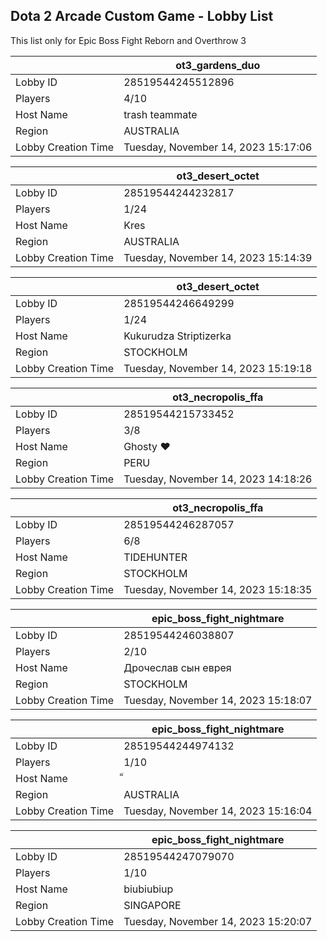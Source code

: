 ## Dota 2 Arcade Custom Game - Lobby List

This list only for Epic Boss Fight Reborn and Overthrow 3

|  | ot3_gardens_duo |
| ------ | ------ |
| Lobby ID | 28519544245512896 |
| Players | 4/10 |
| Host Name | trash teammate |
| Region | AUSTRALIA |
| Lobby Creation Time | Tuesday, November 14, 2023 15:17:06 |


|  | ot3_desert_octet |
| ------ | ------ |
| Lobby ID | 28519544244232817 |
| Players | 1/24 |
| Host Name | Kres |
| Region | AUSTRALIA |
| Lobby Creation Time | Tuesday, November 14, 2023 15:14:39 |


|  | ot3_desert_octet |
| ------ | ------ |
| Lobby ID | 28519544246649299 |
| Players | 1/24 |
| Host Name | Kukurudza Striptizerka |
| Region | STOCKHOLM |
| Lobby Creation Time | Tuesday, November 14, 2023 15:19:18 |


|  | ot3_necropolis_ffa |
| ------ | ------ |
| Lobby ID | 28519544215733452 |
| Players | 3/8 |
| Host Name | Ghosty ❤ |
| Region | PERU |
| Lobby Creation Time | Tuesday, November 14, 2023 14:18:26 |


|  | ot3_necropolis_ffa |
| ------ | ------ |
| Lobby ID | 28519544246287057 |
| Players | 6/8 |
| Host Name | TIDEHUNTER |
| Region | STOCKHOLM |
| Lobby Creation Time | Tuesday, November 14, 2023 15:18:35 |


|  | epic_boss_fight_nightmare |
| ------ | ------ |
| Lobby ID | 28519544246038807 |
| Players | 2/10 |
| Host Name | Дрочеслав сын еврея |
| Region | STOCKHOLM |
| Lobby Creation Time | Tuesday, November 14, 2023 15:18:07 |


|  | epic_boss_fight_nightmare |
| ------ | ------ |
| Lobby ID | 28519544244974132 |
| Players | 1/10 |
| Host Name | ็ |
| Region | AUSTRALIA |
| Lobby Creation Time | Tuesday, November 14, 2023 15:16:04 |


|  | epic_boss_fight_nightmare |
| ------ | ------ |
| Lobby ID | 28519544247079070 |
| Players | 1/10 |
| Host Name | biubiubiup |
| Region | SINGAPORE |
| Lobby Creation Time | Tuesday, November 14, 2023 15:20:07 |


